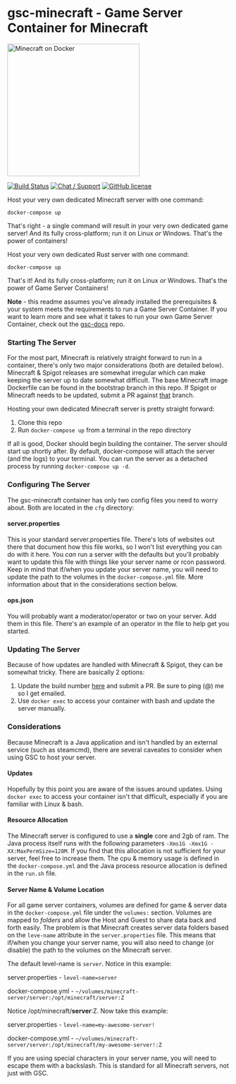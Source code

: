 # gsc-minecraft - Game Server Container for Minecraft
<a href="www.egee.io"><img src="https://i.imgur.com/4hBUTKM.png" alt="Minecraft on Docker" width="300" /></a>

[![Build Status](https://travis-ci.org/egee-irl/gsc-minecraft.svg?branch=unstable)](https://travis-ci.org/egee-irl/gsc-minecraft)
[![Chat / Support](https://img.shields.io/badge/Chat%20%2F%20Support-discord-7289DA.svg?style=flat)](https://discord.gg/42PMX5N)
[![GitHub license](https://img.shields.io/badge/license-GPLv3-blue.svg?style=flat)](https://github.com/egee-irl/minecraft-docker/blob/stable/LICENSE)

Host your very own dedicated Minecraft server with one command:

``docker-compose up``

That's right - a single command will result in your very own dedicated game server! And its fully cross-platform; run it on Linux *or* Windows. That's the power of containers!

Host your very own dedicated Rust server with one command:

``docker-compose up``

That's it! And its fully cross-platform; run it on Linux *or* Windows. That's the power of Game Server Containers!

**Note** - this readme assumes you've already installed the prerequisites & your system meets the requirements to run a Game Server Container. If you want to learn more and see what it takes to run your own Game Server Container, check out the <a href="https://github.com/egee-irl/gsc-docs">gsc-docs</a> repo.

### Starting The Server

For the most part, Minecraft is relatively straight forward to run in a container, there's only two major considerations (both are detailed below). Minecraft & Spigot releases are somewhat irregular which can make keeping the server up to date somewhat difficult. The base Minecraft image Dockerfile can be found in the bootstrap branch in this repo. If Spigot or Minecraft needs to be updated, submit a PR against <a href="https://github.com/egee-irl/gsc-minecraft/blob/bootstrap/Dockerfile#L7">that</a> branch.

Hosting your own dedicated Minecraft server is pretty straight forward:

1. Clone this repo
2. Run ``docker-compose up`` from a terminal in the repo directory

If all is good, Docker should begin building the container. The server should start up shortly after. By default, docker-compose will attach the server (and the logs) to your terminal. You can run the server as a detached process by running ``docker-compose up -d``.

### Configuring The Server
The gsc-minecraft container has only two config files you need to worry about. Both are located in the ``cfg`` directory:

#### server.properties
This is your standard server.properties file. There's lots of websites out there that document how this file works, so I won't list everything you can do with it here. You _can_ run a server with the defaults but you'll probably want to update this file with things like your server name or rcon password. Keep in mind that if/when you update your server name, you will need to update the path to the volumes in the ``docker-compose.yml`` file. More information about that in the considerations section below.

#### ops.json
You will probably want a moderator/operator or two on your server. Add them in this file. There's an example of an operator in the file to help get you started.

### Updating The Server
Because of how updates are handled with Minecraft & Spigot, they can be somewhat tricky. There are basically 2 options:

1. Update the build number <a href="https://github.com/egee-irl/gsc-minecraft/blob/bootstrap/Dockerfile#L7">here</a> and submit a PR. Be sure to ping (@) me so I get emailed.
2. Use ``docker exec`` to access your container with bash and update the server manually.

### Considerations
Because Minecraft is a Java application and isn't handled by an external service (such as steamcmd), there are several caveates to consider when using GSC to host your server.

#### Updates
Hopefully by this point you are aware of the issues around updates. Using ``docker exec`` to access your container isn't that difficult, especially if you are familiar with Linux & bash. 

#### Resource Allocation
The Minecraft server is configured to use a **single** core and 2gb of ram. The Java process itself runs with the following parameters ``-Xms1G -Xmx1G -XX:MaxPermSize=128M``. If you find that this allocation is not sufficient for your server, feel free to increase them. The cpu & memory usage is defined in the ``docker-compose.yml`` and the Java process resource allocation is defined in the ``run.sh`` file.

#### Server Name & Volume Location
For all game server containers, volumes are defined for game & server data in the ``docker-compose.yml`` file under the ``volumes:`` section. Volumes are mapped to _folders_ and allow the Host and Guest to share data back and forth easily. The problem is that Minecraft creates server data folders based on the ``leve-name`` attribute in the ``server.properties`` file. This means that if/when you change your server name, you will also need to change (or disable) the path to the volumes on the Minecraft server.

The default level-name is ``server``. Notice in this example:

server.properties - ``level-name=server``

docker-compose.yml - ``~/volumes/minecraft-server/server:/opt/minecraft/server:Z``

Notice /opt/minecraft/**server**:Z. Now take this example:

server.properties - ``level-name=my-awesome-server!``

docker-compose.yml - ``~/volumes/minecraft-server/server:/opt/minecraft/my-awesome-server!:Z``

If you are using special characters in your server name, you will need to escape them with a backslash. This is standard for all Minecraft servers, not just with GSC.
